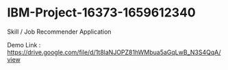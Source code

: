 # IBM-Project-16373-1659612340
Skill / Job Recommender Application

Demo Link : https://drive.google.com/file/d/1t8laNJOPZ81hWMbua5aGqLwB_N3S4QqA/view

